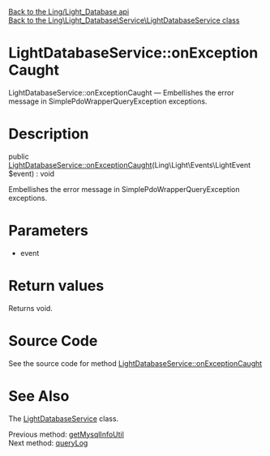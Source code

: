 [Back to the Ling/Light_Database api](https://github.com/lingtalfi/Light_Database/blob/master/doc/api/Ling/Light_Database.md)<br>
[Back to the Ling\Light_Database\Service\LightDatabaseService class](https://github.com/lingtalfi/Light_Database/blob/master/doc/api/Ling/Light_Database/Service/LightDatabaseService.md)


LightDatabaseService::onExceptionCaught
================



LightDatabaseService::onExceptionCaught — Embellishes the error message in SimplePdoWrapperQueryException exceptions.




Description
================


public [LightDatabaseService::onExceptionCaught](https://github.com/lingtalfi/Light_Database/blob/master/doc/api/Ling/Light_Database/Service/LightDatabaseService/onExceptionCaught.md)(Ling\Light\Events\LightEvent $event) : void




Embellishes the error message in SimplePdoWrapperQueryException exceptions.




Parameters
================


- event

    


Return values
================

Returns void.








Source Code
===========
See the source code for method [LightDatabaseService::onExceptionCaught](https://github.com/lingtalfi/Light_Database/blob/master/Service/LightDatabaseService.php#L85-L94)


See Also
================

The [LightDatabaseService](https://github.com/lingtalfi/Light_Database/blob/master/doc/api/Ling/Light_Database/Service/LightDatabaseService.md) class.

Previous method: [getMysqlInfoUtil](https://github.com/lingtalfi/Light_Database/blob/master/doc/api/Ling/Light_Database/Service/LightDatabaseService/getMysqlInfoUtil.md)<br>Next method: [queryLog](https://github.com/lingtalfi/Light_Database/blob/master/doc/api/Ling/Light_Database/Service/LightDatabaseService/queryLog.md)<br>

